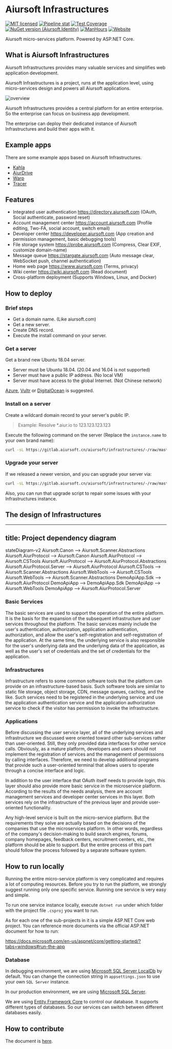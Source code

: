 # Aiursoft Infrastructures

[![MIT licensed](https://img.shields.io/badge/license-MIT-blue.svg)](https://gitlab.aiursoft.cn/aiursoft/infrastructures/-/blob/master/LICENSE)
[![Pipeline stat](https://gitlab.aiursoft.cn/aiursoft/infrastructures/badges/master/pipeline.svg)](https://gitlab.aiursoft.cn/aiursoft/infrastructures/-/pipelines)
[![Test Coverage](https://gitlab.aiursoft.cn/aiursoft/infrastructures/badges/master/coverage.svg)](https://gitlab.aiursoft.cn/aiursoft/infrastructures/-/pipelines)
[![NuGet version (Aiursoft.Identity)](https://img.shields.io/nuget/v/Aiursoft.Identity.svg)](https://www.nuget.org/packages/Aiursoft.Identity/)
[![ManHours](https://manhours.aiursoft.cn/gitlab/gitlab.aiursoft.cn/aiursoft/Infrastructures)](https://gitlab.aiursoft.cn/aiursoft/Infrastructures/-/commits/master?ref_type=heads)
[![Website](https://img.shields.io/website?url=https%3A%2F%2Fwww.aiursoft.com%2F%3Fshow%3Ddirect)](https://www.aiursoft.com)

Aiursoft micro-services platform. Powered by ASP.NET Core.

## What is Aiursoft Infrastructures

Aiursoft Infrastructures provides many valuable services and simplifies web application development.

Aiursoft Infrastructures is a project, runs at the application level, using micro-services design and powers all Aiursoft applications.

![overview](./doc/overview.png)

Aiursoft Infrastructures provides a central platform for an entire enterprise. So the enterprise can focus on business app development.

The enterprise can deploy their dedicated instance of Aiursoft Infrastructures and build their apps with it.

## Example apps

There are some example apps based on Aiursoft Infrastructures.

* [Kahla](https://gitlab.aiursoft.cn/Aiursoft/Kahla)
* [AiurDrive](https://gitlab.aiursoft.cn/Aiursoft/AiurDrive)
* [Warp](https://gitlab.aiursoft.cn/Aiursoft/Warp)
* [Tracer](https://gitlab.aiursoft.cn/Aiursoft/Tracer)

## Features

* Integrated user authentication https://directory.aiursoft.com (OAuth, Social authenticate, password reset)
* Account management center https://account.aiursoft.com (Profile editing, Two-FA, social account, switch email)
* Developer center https://developer.aiursoft.com (App creation and permission management, basic debugging tools)
* File storage system https://probe.aiursoft.com (Compress, Clear EXIF, customize domain-name)
* Message queue https://stargate.aiursoft.com (Auto message clear, WebSocket push, channel authentication)
* Home web page https://www.aiursoft.com (Terms, privacy)
* Wiki center https://wiki.aiursoft.com (Read document)
* Cross-platform deployment (Supports Windows, Linux, and Docker)

## How to deploy

### Brief steps

* Get a domain name. (Like aiursoft.com)
* Get a new server.
* Create DNS record.
* Execute the install command on your server.

### Get a server

Get a brand new Ubuntu 18.04 server.

* Server must be Ubuntu 18.04. (20.04 and 16.04 is not supported)
* Server must have a public IP address. (No local VM)
* Server must have access to the global Internet. (Not Chinese network)

[Azure](https://www.azure.com), [Vultr](https://www.vultr.com/?ref=7274488) or [DigitalOcean](https://www.DigitalOcean.com) is suggested.

### Install on a server

Create a wildcard domain record to your server's public IP.

> Example: Resolve *.aiur.io to 123.123.123.123

Execute the following command on the server (Replace the `instance.name` to your own brand name):

```bash
curl -sL https://gitlab.aiursoft.cn/aiursoft/infrastructures/-/raw/master/install.sh | sudo bash -s aiur.io instance.name master
```

### Upgrade your server

If we released a newer version, and you can upgrade your server via:

```bash
curl -sL https://gitlab.aiursoft.cn/aiursoft/infrastructures/-/raw/master/upgrade.sh | sudo bash -s instance.name master
```

Also, you can run that upgrade script to repair some issues with your Infrastructures instance.

## The design of Infrastructures

---
title: Project dependency diagram
---
stateDiagram-v2
    Aiursoft.Canon --> Aiursoft.Scanner.Abstractions
    Aiursoft.AiurProtocol --> Aiursoft.Canon
    Aiursoft.AiurProtocol --> Aiursoft.CSTools
    Aiursoft.AiurProtocol --> Aiursoft.AiurProtocol.Abstractions
    Aiursoft.AiurProtocol.Server --> Aiursoft.AiurProtocol
    Aiursoft.CSTools --> Aiursoft.Scanner.Abstractions
    Aiursoft.WebTools --> Aiursoft.CSTools
    Aiursoft.WebTools --> Aiursoft.Scanner.Abstractions
    DemoApiApp.Sdk --> Aiursoft.AiurProtocol
    DemoApiApp --> DemoApiApp.Sdk
    DemoApiApp --> Aiursoft.WebTools
    DemoApiApp --> Aiursoft.AiurProtocol.Server

### Basic Services

The basic services are used to support the operation of the entire platform. It is the basis for the expansion of the subsequent infrastructure and user services throughout the platform. The basic services mainly include the user's authentication, authorization, application authentication, authorization, and allow the user's self-registration and self-registration of the application. At the same time, the underlying service is also responsible for the user's underlying data and the underlying data of the application, as well as the user's set of credentials and the set of credentials for the application.

### Infrastructures

Infrastructure refers to some common software tools that the platform can provide on an infrastructure-based basis. Such software tools are similar to static file storage, object storage, CDN, message queues, caching, and the like. Such services need to be registered in the underlying service and use the application authentication service and the application authorization service to check if the visitor has permission to invoke the infrastructure.

### Applications

Before discussing the user service layer, all of the underlying services and infrastructure we discussed were oriented toward other sub-services rather than user-oriented. Still, they only provided data interfaces for other service calls. Obviously, as a mature platform, developers and users should not implement the registration of services and the management of permissions by calling interfaces. Therefore, we need to develop additional programs that provide such a user-oriented terminal that allows users to operate through a concise interface and logic.

In addition to the user interface that OAuth itself needs to provide login, this layer should also provide more basic service in the microservice platform. According to the results of the needs analysis, there are account management services and developer center services in this layer. Both services rely on the infrastructure of the previous layer and provide user-oriented functionality.

Any high-level service is built on the micro-service platform. But the requirements they solve are actually based on the decisions of the companies that use the microservices platform. In other words, regardless of the company's decision-making to build search engines, forums, company homepages, feedback centers, recruitment centers, etc., the platform should be able to support. But the entire process of this part should follow the process followed by a separate software system.

## How to run locally

Running the entire micro-service platform is very complicated and requires a lot of computing resources. Before you try to run the platform, we strongly suggest running only one specific service. Running one service is very easy and simple.

To run one service instance locally, execute `dotnet run` under which folder with the project file `.csproj` you want to run.

As for each one of the sub-projects in it is a simple ASP.NET Core web project. You can reference more documents via the official ASP.NET document for how to run:

https://docs.microsoft.com/en-us/aspnet/core/getting-started/?tabs=windows#run-the-app

### Database

In debugging environment, we are using [Microsoft SQL Server LocalDb](https://docs.microsoft.com/en-us/sql/database-engine/configure-windows/sql-server-express-localdb?view=sql-server-ver15) by default. You can change the connection string in `appsettings.json` to use your own `SQL Server` instance.

In our production environment, we are using [Microsoft SQL Server](https://www.microsoft.com/en-us/sql-server).

We are using [Entity Framework Core](https://docs.microsoft.com/en-us/ef/core/) to control our database. It supports different types of databases. So our services can switch between different databases easily.

## How to contribute

The document is [here](https://wiki.aiursoft.com/Welcome/How%20to%20contribute.md).
